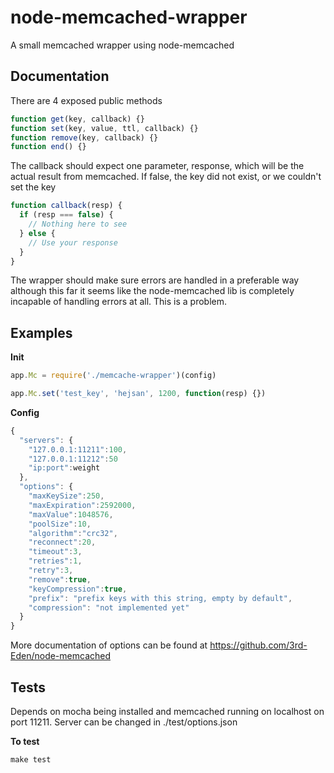 node-memcached-wrapper
======================

A small memcached wrapper using node-memcached

Documentation
-------------
There are 4 exposed public methods

```javascript
function get(key, callback) {}
function set(key, value, ttl, callback) {}
function remove(key, callback) {}
function end() {}
```

The callback should expect one parameter, response, which will be the actual result from memcached. If false, the key did not exist, or we couldn't set the key

```javascript
function callback(resp) {
  if (resp === false) {
    // Nothing here to see
  } else {
    // Use your response
  }
}
```

The wrapper should make sure errors are handled in a preferable way although this far it seems like the node-memcached lib is completely incapable of handling errors at all. This is a problem.

Examples
-------------
**Init**

```javascript
app.Mc = require('./memcache-wrapper')(config)

app.Mc.set('test_key', 'hejsan', 1200, function(resp) {})
```

**Config**

```javascript
{
  "servers": {
    "127.0.0.1:11211":100,
    "127.0.0.1:11212":50
    "ip:port":weight
  },
  "options": {
    "maxKeySize":250,
    "maxExpiration":2592000,
    "maxValue":1048576,
    "poolSize":10,
    "algorithm":"crc32",
    "reconnect":20,
    "timeout":3,
    "retries":1,
    "retry":3,
    "remove":true,
    "keyCompression":true,
    "prefix": "prefix keys with this string, empty by default",
    "compression": "not implemented yet"
  }
}
```

More documentation of options can be found at https://github.com/3rd-Eden/node-memcached

Tests
-------

Depends on mocha being installed and memcached running on localhost on port 11211. Server can be changed in ./test/options.json

**To test**

    make test
    